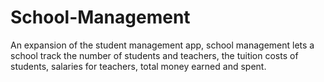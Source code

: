 # School-Management

An expansion of the student management app, school management lets a school track the number of students and teachers,
the tuition costs of students, salaries for teachers, total money earned and spent.
